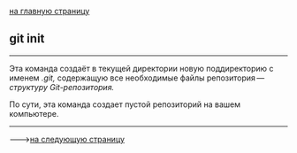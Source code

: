 [на главную страницу](./readme.md)

## git init

---

Эта команда создаёт в текущей директории новую поддиректорию с именем *.git,* содержащую все необходимые файлы репозитория — *структуру Git-репозитория.*

По сути, эта команда создает пустой репозиторий на вашем компьютере.

---

--->[на следующую страницу](git%20add.md)